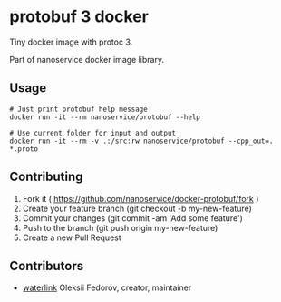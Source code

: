 # protobuf 3 docker

Tiny docker image with protoc 3.

Part of nanoservice docker image library.

## Usage

    # Just print protobuf help message
    docker run -it --rm nanoservice/protobuf --help

    # Use current folder for input and output
    docker run -it --rm -v .:/src:rw nanoservice/protobuf --cpp_out=. *.proto

## Contributing

1. Fork it ( https://github.com/nanoservice/docker-protobuf/fork )
1. Create your feature branch (git checkout -b my-new-feature)
1. Commit your changes (git commit -am 'Add some feature')
1. Push to the branch (git push origin my-new-feature)
1. Create a new Pull Request

## Contributors

* [waterlink](https://github.com/waterlink) Oleksii Fedorov, creator, maintainer
